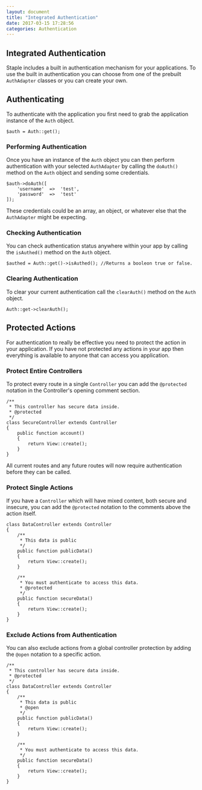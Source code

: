 ```yaml
---
layout: document
title: "Integrated Authentication"
date: 2017-03-15 17:28:56
categories: Authentication
---
```


## Integrated Authentication

Staple includes a built in authentication mechanism for your applications. To use the
built in authentication you can choose from one of the prebuilt `AuthAdapter` classes
or you can create your own.

## Authenticating

To authenticate with the application you first need to grab the application instance
of the `Auth` object.

```php?start_inline=1
$auth = Auth::get();
```

### Performing Authentication

Once you have an instance of the `Auth` object you can then perform authentication
with your selected `AuthAdapter` by calling the `doAuth()` method on the `Auth` 
object and sending some credentials.

```php?start_inline=1
$auth->doAuth([
    'username'  =>  'test',
    'password'  =>  'test'
]);
```

These credentials could be an array, an object, or whatever else that the 
`AuthAdapter` might be expecting.

### Checking Authentication

You can check authentication status anywhere within your app by calling the 
`isAuthed()` method on the `Auth` object.

```php?start_inline=1
$authed = Auth::get()->isAuthed(); //Returns a booleon true or false.
```

### Clearing Authentication

To clear your current authentication call the `clearAuth()` method on the `Auth` 
object.

```php?start_inline=1
Auth::get->clearAuth();
```

## Protected Actions

For authentication to really be effective you need to protect the action in your
application. If you have not protected any actions in your app then everything is
available to anyone that can access you application.

### Protect Entire Controllers

To protect every route in a single `Controller` you can add the `@protected` notation
in the Controller's opening comment section.

```php?start_inline=1
/**
 * This controller has secure data inside.
 * @protected
 */
class SecureController extends Controller
{
    public function account()
    {
        return View::create();
    }
}
```

All current routes and any future routes will now require authentication before they
can be called.

### Protect Single Actions

If you have a `Controller` which will have mixed content, both secure and insecure,
you can add the `@protected` notation to the comments above the action itself.

```php?start_inline=1
class DataController extends Controller
{
    /**
     * This data is public
     */
    public function publicData()
    {
        return View::create();
    }
    
    /**
     * You must authenticate to access this data.
     * @protected
     */
    public function secureData()
    {
        return View::create();
    }
}
```

### Exclude Actions from Authentication

You can also exclude actions from a global controller protection by adding the
`@open` notation to a specific action.

```php?start_inline=1
/**
 * This controller has secure data inside.
 * @protected
 */
class DataController extends Controller
{
    /**
     * This data is public
     * @open
     */
    public function publicData()
    {
        return View::create();
    }
    
    /**
     * You must authenticate to access this data.
     */
    public function secureData()
    {
        return View::create();
    }
}
```